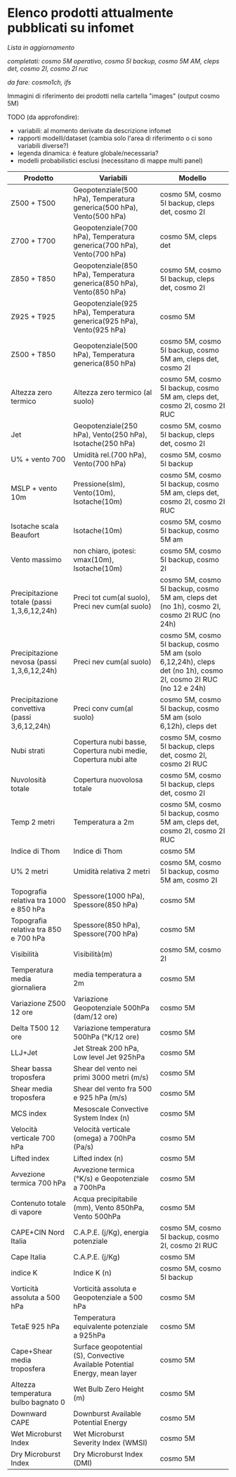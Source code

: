 # Elenco prodotti attualmente pubblicati su infomet

*Lista in aggiornamento*

*completati: cosmo 5M operativo, cosmo 5I backup, cosmo 5M AM, cleps det, cosmo 2I, cosmo 2I ruc*

*da fare: cosmo1ch, ifs*

Immagini di riferimento dei prodotti nella cartella "images" (output cosmo 5M)

TODO (da approfondire):
 - variabili: al momento derivate da descrizione infomet
 - rapporti modelli/dataset (cambia solo l'area di riferimento o ci sono variabili diverse?)
 - legenda dinamica: è feature globale/necessaria?
 - modelli probabilistici esclusi (necessitano di mappe multi panel)

| Prodotto       | Variabili | Modello |
| -------------- | --------- | ------- |
| Z500 + T500    | Geopotenziale(500 hPa), Temperatura generica(500 hPa), Vento(500 hPa) | cosmo 5M, cosmo 5I backup, cleps det, cosmo 2I |
| Z700 + T700    | Geopotenziale(700 hPa), Temperatura generica(700 hPa), Vento(700 hPa) | cosmo 5M, cleps det |
| Z850 + T850    | Geopotenziale(850 hPa), Temperatura generica(850 hPa), Vento(850 hPa) | cosmo 5M, cosmo 5I backup, cleps det, cosmo 2I |
| Z925 + T925    | Geopotenziale(925 hPa), Temperatura generica(925 hPa), Vento(925 hPa) | cosmo 5M |
| Z500 + T850    | Geopotenziale(500 hPa), Temperatura generica(850 hPa) | cosmo 5M, cosmo 5I backup, cosmo 5M am, cleps det, cosmo 2I |
| Altezza zero termico | Altezza zero termico (al suolo) | cosmo 5M, cosmo 5I backup, cosmo 5M am, cleps det, cosmo 2I, cosmo 2I RUC |
| Jet              | Geopotenziale(250 hPa), Vento(250 hPa), Isotache(250 hPa) | cosmo 5M, cosmo 5I backup, cleps det, cosmo 2I |
| U% + vento 700   | Umidità rel.(700 hPa), Vento(700 hPa) | cosmo 5M, cosmo 5I backup |
| MSLP + vento 10m | Pressione(slm), Vento(10m), Isotache(10m) | cosmo 5M, cosmo 5I backup, cosmo 5M am, cleps det, cosmo 2I, cosmo 2I RUC |
| Isotache scala Beaufort | Isotache(10m) | cosmo 5M, cosmo 5I backup, cosmo 5M am | 
| Vento massimo | non chiaro, ipotesi: vmax(10m), Isotache(10m) | cosmo 5M, cosmo 5I backup, cosmo 2I |
| Precipitazione totale (passi 1,3,6,12,24h)   | Preci tot cum(al suolo), Preci nev cum(al suolo) | cosmo 5M, cosmo 5I backup, cosmo 5M am, cleps det (no 1h), cosmo 2I, cosmo 2I RUC (no 24h) |
| Precipitazione nevosa (passi 1,3,6,12,24h)   | Preci nev cum(al suolo)  | cosmo 5M, cosmo 5I backup, cosmo 5M am (solo 6,12,24h), cleps det (no 1h), cosmo 2I, cosmo 2I RUC (no 12 e 24h) |
| Precipitazione convettiva (passi 3,6,12,24h) | Preci conv cum(al suolo) | cosmo 5M, cosmo 5I backup, cosmo 5M am (solo 6,12h), cleps det |
| Nubi strati       | Copertura nubi basse, Copertura nubi medie, Copertura nubi alte | cosmo 5M, cosmo 5I backup, cleps det, cosmo 2I, cosmo 2I RUC |
| Nuvolosità totale | Copertura nuovolosa totale | cosmo 5M, cosmo 5I backup, cleps det, cosmo 2I |
| Temp 2 metri      | Temperatura a 2m | cosmo 5M, cosmo 5I backup, cosmo 5M am, cleps det, cosmo 2I, cosmo 2I RUC |
| Indice di Thom    | Indice di Thom | cosmo 5M |
| U% 2 metri        | Umidità relativa 2 metri | cosmo 5M, cosmo 5I backup, cosmo 5M am, cosmo 2I |
| Topografia relativa tra 1000 e 850 hPa | Spessore(1000 hPa), Spessore(850 hPa) | cosmo 5M |
| Topografia relativa tra 850 e 700 hPa  | Spessore(850 hPa), Spessore(700 hPa)  | cosmo 5M |
| Visibilità        | Visibilità(m) | cosmo 5M, cosmo 2I |
| Temperatura media giornaliera | media temperatura a 2m | cosmo 5M |
| Variazione Z500 12 ore | Variazione Geopotenziale 500hPa (dam/12 ore)   | cosmo 5M |
| Delta T500 12 ore      | Variazione temperatura 500hPa (°K/12 ore)      | cosmo 5M |
| LLJ+Jet                | Jet Streak 200 hPa, Low level Jet 925hPa       | cosmo 5M |
| Shear bassa troposfera | Shear del vento nei primi 3000 metri (m/s)     | cosmo 5M |
| Shear media troposfera | Shear del vento fra 500 e 925 hPa (m/s)        | cosmo 5M |
| MCS index              | Mesoscale Convective System Index (n)          | cosmo 5M |
| Velocità verticale 700 hPa | Velocità verticale (omega) a 700hPa (Pa/s) | cosmo 5M |
| Lifted index           | Lifted index (n)                               | cosmo 5M |
| Avvezione termica 700 hPa  | Avvezione termica (°K/s) e Geopotenziale a 700hPa | cosmo 5M |
| Contenuto totale di vapore | Acqua precipitabile (mm), Vento 850hPa, Vento 500hPa | cosmo 5M |
| CAPE+CIN Nord Italia   | C.A.P.E. (j/Kg), energia potenziale | cosmo 5M, cosmo 5I backup, cosmo 2I, cosmo 2I RUC |
| Cape Italia            | C.A.P.E. (j/Kg)                     | cosmo 5M |
| indice K               | Indice K (n)                        | cosmo 5M, cosmo 5I backup |
| Vorticità assoluta a 500 hPa | Vorticità assoluta e Geopotenziale a 500 hPa | cosmo 5M |
| TetaE 925 hPa          | Temperatura equivalente potenziale a 925hPa        | cosmo 5M |
| Cape+Shear media troposfera | Surface geopotential (S), Convective Available Potential Energy, mean layer | cosmo 5M |
| Altezza temperatura bulbo bagnato 0 | Wet Bulb Zero Height (m) | cosmo 5M |
| Downward CAPE               | Downburst Available Potential Energy | cosmo 5M |
| Wet Microburst Index        | Wet Microburst Severity Index (WMSI)  | cosmo 5M |
| Dry Microburst Index        | Dry Microburst Index (DMI) | cosmo 5M |


